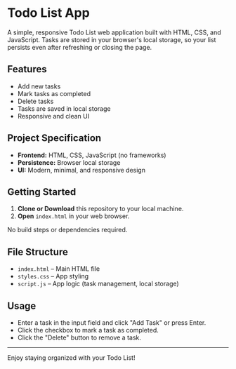 # Todo List App

A simple, responsive Todo List web application built with HTML, CSS, and JavaScript. Tasks are stored in your browser's local storage, so your list persists even after refreshing or closing the page.

## Features
- Add new tasks
- Mark tasks as completed
- Delete tasks
- Tasks are saved in local storage
- Responsive and clean UI

## Project Specification
- **Frontend:** HTML, CSS, JavaScript (no frameworks)
- **Persistence:** Browser local storage
- **UI:** Modern, minimal, and responsive design

## Getting Started

1. **Clone or Download** this repository to your local machine.
2. **Open** `index.html` in your web browser.

No build steps or dependencies required.

## File Structure
- `index.html` – Main HTML file
- `styles.css` – App styling
- `script.js` – App logic (task management, local storage)

## Usage
- Enter a task in the input field and click "Add Task" or press Enter.
- Click the checkbox to mark a task as completed.
- Click the "Delete" button to remove a task.

---

Enjoy staying organized with your Todo List! 
